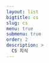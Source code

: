 ```yaml
---
layout: list
bigtitle: cs
slug: cs
menu: true
submenu: true
order: 2
description: >
  CS 지식
---
```


